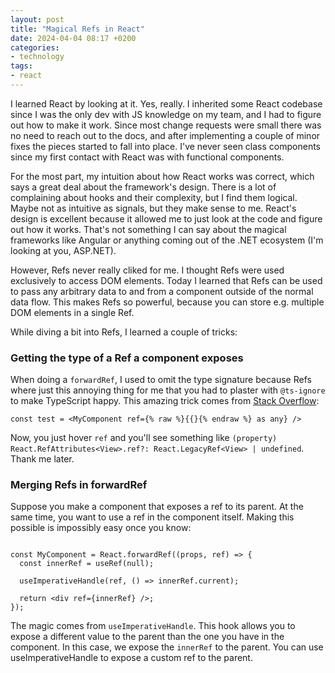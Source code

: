 ```yaml
---
layout: post
title: "Magical Refs in React"
date: 2024-04-04 08:17 +0200
categories:
- technology
tags:
- react
---
```

I learned React by looking at it. Yes, really. I inherited some React codebase since I was the only dev with JS knowledge on my team, and I had to figure out how to make it work. Since most change requests were small there was no need to reach out to the docs, and after implementing a couple of minor fixes the pieces started to fall into place. I've never seen class components since my first contact with React was with functional components.

For the most part, my intuition about how React works was correct, which says a great deal about the framework's design. There is a lot of complaining about hooks and their complexity, but I find them logical. Maybe not as intuitive as signals, but they make sense to me. React's design is excellent because it allowed me to just look at the code and figure out how it works. That's not something I can say about the magical frameworks like Angular or anything coming out of the .NET ecosystem (I'm looking at you, ASP.NET).

However, Refs never really cliked for me. I thought Refs were used exclusively to access DOM elements. Today I learned that Refs can be used to pass any arbitrary data to and from a component outside of the normal data flow. This makes Refs so powerful, because you can store e.g. multiple DOM elements in a single Ref.

While diving a bit into Refs, I learned a couple of tricks:

### Getting the type of a Ref a component exposes

When doing a `forwardRef`, I used to omit the type signature because Refs where just this annoying thing for me that you had to plaster with `@ts-ignore` to make TypeScript happy. This amazing trick comes from [Stack Overflow](https://stackoverflow.com/questions/76937290/how-can-i-handle-refs-for-pressable-in-react-native):

```tsx
const test = <MyComponent ref={% raw %}{{}{% endraw %} as any} />
```

Now, you just hover `ref` and you'll see something like `(property) React.RefAttributes<View>.ref?: React.LegacyRef<View> | undefined`. Thank me later.


### Merging Refs in forwardRef

Suppose you make a component that exposes a ref to its parent. At the same time, you want to use a ref in the component itself. Making this possible is impossibly easy once you know:

```tsx

const MyComponent = React.forwardRef((props, ref) => {
  const innerRef = useRef(null);

  useImperativeHandle(ref, () => innerRef.current);

  return <div ref={innerRef} />;
});

```

The magic comes from `useImperativeHandle`. This hook allows you to expose a different value to the parent than the one you have in the component. In this case, we expose the `innerRef` to the parent. You can use useImperativeHandle to expose a custom ref to the parent.